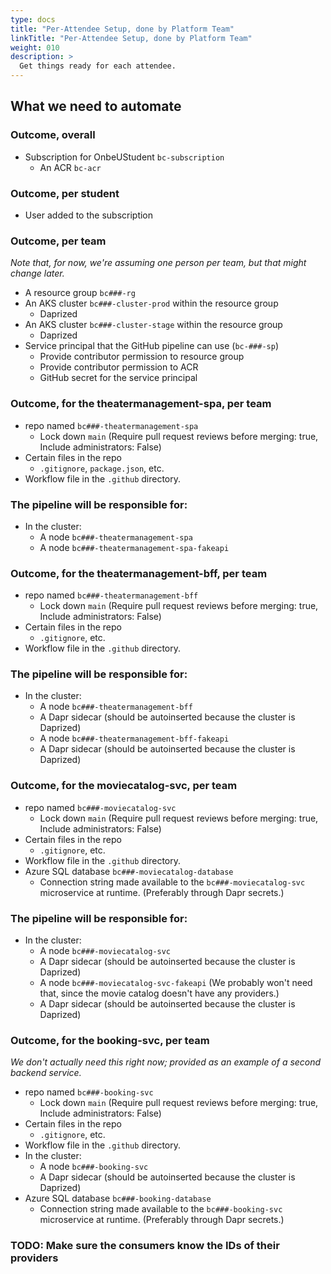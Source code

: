 ```yaml
---
type: docs
title: "Per-Attendee Setup, done by Platform Team"
linkTitle: "Per-Attendee Setup, done by Platform Team"
weight: 010
description: >
  Get things ready for each attendee.
---
```


## What we need to automate

### Outcome, overall

 - Subscription for OnbeUStudent `bc-subscription`
   - An ACR `bc-acr`

### Outcome, per student
   - User added to the subscription

### Outcome, per team

*Note that, for now, we're assuming one person per team, but that might change later.*

 - A resource group `bc###-rg`
 - An AKS cluster `bc###-cluster-prod` within the resource group
   - Daprized
 - An AKS cluster `bc###-cluster-stage` within the resource group
   - Daprized
 - Service principal that the GitHub pipeline can use (`bc-###-sp`)
   - Provide contributor permission to resource group
   - Provide contributor permission to ACR
   - GitHub secret for the service principal

### Outcome, for the theatermanagement-spa, per team
 - repo named `bc###-theatermanagement-spa`
   - Lock down `main` (Require pull request reviews before merging: true, Include administrators: False)
 - Certain files in the repo
   - `.gitignore`, `package.json`, etc.
 - Workflow file in the `.github` directory.

### The pipeline will be responsible for:
 - In the cluster:
    - A node `bc###-theatermanagement-spa`
    - A node `bc###-theatermanagement-spa-fakeapi`
 
### Outcome, for the theatermanagement-bff, per team
 - repo named `bc###-theatermanagement-bff`
   - Lock down `main` (Require pull request reviews before merging: true, Include administrators: False)
 - Certain files in the repo
   - `.gitignore`, etc.
 - Workflow file in the `.github` directory.

### The pipeline will be responsible for:
 - In the cluster:
    - A node `bc###-theatermanagement-bff`
    - A Dapr sidecar (should be autoinserted because the cluster is Daprized)
    - A node `bc###-theatermanagement-bff-fakeapi`
    - A Dapr sidecar (should be autoinserted because the cluster is Daprized)

### Outcome, for the moviecatalog-svc, per team
 - repo named `bc###-moviecatalog-svc`
   - Lock down `main` (Require pull request reviews before merging: true, Include administrators: False)
 - Certain files in the repo
   - `.gitignore`, etc.
 - Workflow file in the `.github` directory.
 - Azure SQL database `bc###-moviecatalog-database`
   - Connection string made available to the `bc###-moviecatalog-svc` microservice at runtime. (Preferably through Dapr secrets.)

### The pipeline will be responsible for:
 - In the cluster:
    - A node `bc###-moviecatalog-svc`
    - A Dapr sidecar (should be autoinserted because the cluster is Daprized)
    - A node `bc###-moviecatalog-svc-fakeapi` (We probably won't need that, since the movie catalog doesn't have any providers.)
    - A Dapr sidecar (should be autoinserted because the cluster is Daprized)

### Outcome, for the booking-svc, per team

*We don't actually need this right now; provided as an example of a second backend service.*

 - repo named `bc###-booking-svc`
   - Lock down `main` (Require pull request reviews before merging: true, Include administrators: False)
 - Certain files in the repo
   - `.gitignore`, etc.
 - Workflow file in the `.github` directory.
 - In the cluster:
    - A node `bc###-booking-svc`
    - A Dapr sidecar (should be autoinserted because the cluster is Daprized)
 - Azure SQL database `bc###-booking-database`
   - Connection string made available to the `bc###-booking-svc` microservice at runtime. (Preferably through Dapr secrets.)

### TODO: Make sure the consumers know the IDs of their providers